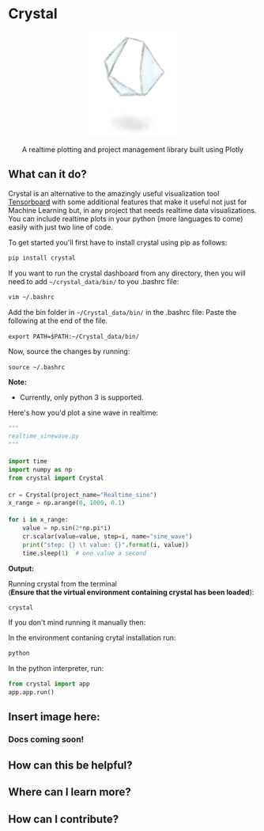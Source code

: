 # Crystal

<p align=center>

<img src="https://raw.githubusercontent.com/Naresh1318/crystal/master/README/crystal_logo_cropped.png" alt="crystal logo" width=40%/>

<p align="center"> A realtime plotting and project management library built using Plotly </p>
 
</p>


## What can it do?

Crystal is an alternative to the amazingly useful visualization tool
[Tensorboard](https://github.com/tensorflow/tensorboard) with some additional features that 
make it useful not just for Machine Learning but, in any project that needs realtime data 
visualizations. You can include realtime plots in your python (more languages to come) easily 
with just two line of code.

To get started you'll first have to install crystal using pip as follows:

``` bash
pip install crystal
```

If you want to run the crystal dashboard from any directory, then you will need to add `~/crystal_data/bin/`
to you .bashrc file:

```bash
vim ~/.bashrc
```

Add the bin folder in `~/Crystal_data/bin/` in the .bashrc file:
Paste the following at the end of the file.

`export PATH=$PATH:~/Crystal_data/bin/`

Now, source the changes by running:

`source ~/.bashrc`


**Note:** 
* Currently, only python 3 is supported.


Here's how you'd plot a sine wave in realtime:

```python 
"""
realtime_sinewave.py
"""

import time
import numpy as np
from crystal import Crystal

cr = Crystal(project_name="Realtime_sine")
x_range = np.arange(0, 1000, 0.1)

for i in x_range:
    value = np.sin(2*np.pi*i)
    cr.scalar(value=value, step=i, name="sine_wave")
    print("step: {} \t value: {}".format(i, value))
    time.sleep(1)  # one value a second

```

**Output:**

Running crystal from the terminal  
(**Ensure that the virtual environment containing crystal has been loaded**):

```bash
crystal 
```

If you don't mind running it manually then:

In the environment contaning crytal installation run:

```bash
python
```

In the python interpreter, run:
```python
from crystal import app
app.app.run()
```


## Insert image here:




### Docs coming soon!


## How can this be helpful?

## Where can I learn more?

## How can I contribute?


